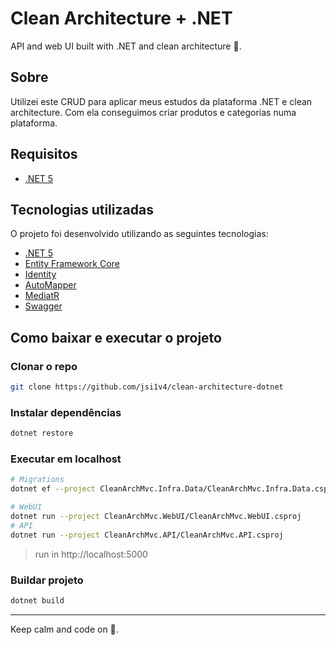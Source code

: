 # Clean Architecture + .NET

API and web UI built with .NET and clean architecture 🖖.

## Sobre

Utilizei este CRUD para aplicar meus estudos da plataforma .NET e clean architecture. Com ela conseguimos criar produtos e categorias numa plataforma.

## Requisitos

- [.NET 5](https://dotnet.microsoft.com)

## Tecnologias utilizadas

O projeto foi desenvolvido utilizando as seguintes tecnologias:

- [.NET 5](https://dotnet.microsoft.com)
- [Entity Framework Core](https://learn.microsoft.com/pt-br/ef/core/)
- [Identity](https://learn.microsoft.com/pt-br/aspnet/core/security/authentication/identity)
- [AutoMapper](https://docs.automapper.org/en/stable/Getting-started.html)
- [MediatR](https://github.com/jbogard/MediatR)
- [Swagger](https://github.com/domaindrivendev/Swashbuckle.AspNetCore)

## Como baixar e executar o projeto

### Clonar o repo

```sh
git clone https://github.com/jsi1v4/clean-architecture-dotnet
```

### Instalar dependências

```sh
dotnet restore
```

### Executar em localhost

```sh
# Migrations
dotnet ef --project CleanArchMvc.Infra.Data/CleanArchMvc.Infra.Data.csproj database update
```

```sh
# WebUI
dotnet run --project CleanArchMvc.WebUI/CleanArchMvc.WebUI.csproj
# API
dotnet run --project CleanArchMvc.API/CleanArchMvc.API.csproj
```

> run in http://localhost:5000

### Buildar projeto

```sh
dotnet build
```

---

Keep calm and code on 🤘.
